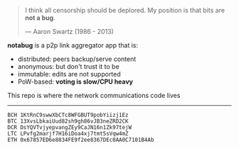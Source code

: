 
> I think all censorship should be deplored.  My position is that bits are **not a bug**.
>
> — Aaron Swartz (1986 - 2013)

**notabug** is a p2p link aggregator app that is:

 * distributed: peers backup/serve content
 * anonymous: but don't trust it to be
 * immutable: edits are not supported
 * PoW-based: **voting is slow/CPU heavy**

This repo is where the network communications code lives

---

    BCH 1KtRnC9swwXbCTc8WFGBUT9pobYiizj1Ez
    BTC 13XvsLbkaiUud82sh9gh86vJB3neZRD2CK
    DCR DsYQVTvjyepvangZEy9CaJN16n1Zk97tejW
    LTC LPvfg2marjf7H16iDoa4xj7tmt5sVqw4mZ
    ETH 0x67857ED6e8834FE9f2ee8367DEc0AA0C7101B4Ab

